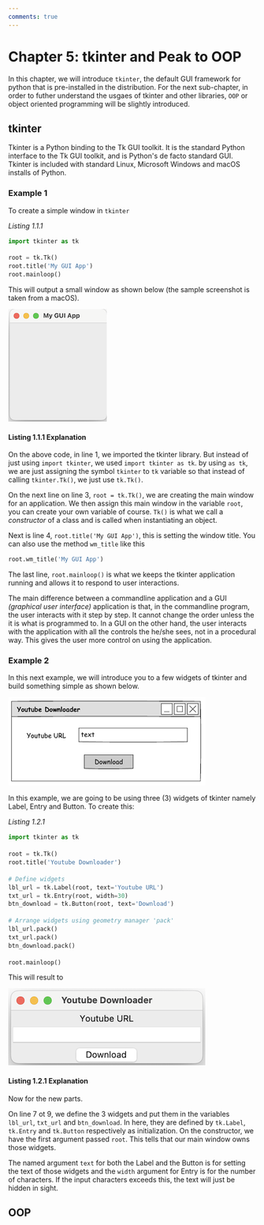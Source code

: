 ```yaml
---
comments: true
---
```


# Chapter 5: tkinter and Peak to OOP

In this chapter, we will introduce `tkinter`, the default GUI framework for python that is pre-installed in the distribution. For the next sub-chapter, in order to futher understand the usgaes of tkinter and other libraries, `OOP` or object oriented programming will be slightly introduced.

## tkinter

Tkinter is a Python binding to the Tk GUI toolkit. It is the standard Python interface to the Tk GUI toolkit, and is Python's de facto standard GUI. Tkinter is included with standard Linux, Microsoft Windows and macOS installs of Python.

### Example 1

To create a simple window in `tkinter`

_Listing 1.1.1_

```py
import tkinter as tk

root = tk.Tk()
root.title('My GUI App')
root.mainloop()
```

This will output a small window as shown below (the sample screenshot is taken from a macOS).

![Blank window](./chapter5/tkinter1/tkinter1.png)

#### Listing 1.1.1 Explanation

On the above code, in line 1, we imported the tkinter library. But instead of just using `import tkinter`, we used `import tkinter as tk`.
by using `as tk`, we are just assigning the symbol `tkinter` to `tk` variable so that instead of calling `tkinter.Tk()`, we just use `tk.Tk()`.

On the next line on line 3, `root = tk.Tk()`, we are creating the main window for an application. We then assign this main window in the variable `root`,
you can create your own variable of course. `Tk()` is what we call a _constructor_ of a class and is called when instantiating an object.

Next is line 4, `root.title('My GUI App')`, this is setting the window title. You can also use the method `wm_title` like this

```py
root.wm_title('My GUI App')
```

The last line, `root.mainloop()` is what we keeps the tkinter application running and allows it to respond to user interactions.

The main difference between a commandline application and a GUI _(graphical user interface)_ application is that, in the commandline program,
the user interacts with it step by step. It cannot change the order unless the it is what is programmed to. In a GUI on the other hand, the user
interacts with the application with all the controls the he/she sees, not in a procedural way. This gives the user more control on using
the application.

### Example 2

In this next example, we will introduce you to a few widgets of tkinter and build something simple as shown below.

![youtube downloader mockup](./chapter5//tkinter2/mockup1.png)

In this example, we are going to be using three (3) widgets of tkinter namely Label, Entry and Button. To create this:

_Listing 1.2.1_

```py
import tkinter as tk

root = tk.Tk()
root.title('Youtube Downloader')

# Define widgets
lbl_url = tk.Label(root, text='Youtube URL')
txt_url = tk.Entry(root, width=30)
btn_download = tk.Button(root, text='Download')

# Arrange widgets using geometry manager 'pack'
lbl_url.pack()
txt_url.pack()
btn_download.pack()

root.mainloop()
```

This will result to

![window with widgets stacked vertically](./chapter5//tkinter2/tkinter2.png)

#### Listing 1.2.1 Explanation

Now for the new parts.

On line 7 ot 9, we define the 3 widgets and put them in the variables `lbl_url`, `txt_url` and `btn_download`. In here, they are defined
by `tk.Label`, `tk.Entry` and `tk.Button` respectively as initialization. On the constructor, we have the first argument passed `root`.
This tells that our main window owns those widgets.

The named argument `text` for both the Label and the Button is for setting the text of those widgets and the `width` argument for Entry is for the number of characters. If the input characters exceeds this, the text will just be hidden in sight.

## OOP
